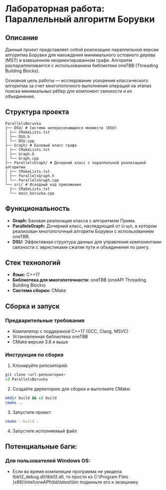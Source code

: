 ﻿# Лабораторная работа: Параллельный алгоритм Борувки

## Описание

Данный проект представляет собой реализацию параллельной версии алгоритма Борувки для нахождения минимального остовного дерева (MST) в взвешенном неориентированном графе. Алгоритм распараллеливается с использованием библиотеки oneTBB (Threading Building Blocks).

Основная цель работы — исследование ускорения классического алгоритма за счет многопоточного выполнения операций на этапах поиска минимальных рёбер для компонент связности и их объединения.

## Структура проекта
```
ParallelsBoruvka
├── DSU/ # Система непересекающихся множеств (DSU)
│ ├── CMakeLists.txt
│ ├── DSU.h
│ └── DSU.cpp
├── Graph/ # Базовый класс графа
│ ├── CMakeLists.txt
│ ├── Graph.h
│ └── Graph.cpp
├── ParallelsGraph/ # Дочерний класс с параллельной реализацией алгоритма 
│ ├── CMakeLists.txt
│ ├── ParallelsGraph.h
│ └── ParallelsGraph.cpp
└── src/ # Исходный код приложения
  ├── CMakeLists.txt
  └── main_boruvka.cpp
```


## Функциональность

- **Graph:** Базовая реализация класса с алгоритмом Прима.
- **ParallelsGraph:** Дочерний класс, наследующий от `Graph`, в котором реализован многопоточный алгоритм Борувки с использованием oneTBB.
- **DSU:** Эффективная структура данных для управления компонентами связности с эвристиками сжатия пути и объединения по рангу.

## Стек технологий

- **Язык:** C++17
- **Библиотека для многопоточности:** oneTBB (oneAPI Threading Building Blocks)
- **Система сборки:** CMake

## Сборка и запуск

### Предварительные требования

- Компилятор с поддержкой C++17 (GCC, Clang, MSVC)
- Установленная библиотека oneTBB
- CMake версии 3.8 и выше

### Инструкция по сборке

1. Клонируйте репозиторий:
```bash
git clone <url-репозитория>
cd ParallelsBoruvka
```
2. Создайте директорию для сборки и выполните CMake:
```bash
mkdir build && cd build
cmake ..
```

3. Запустите проект:
```bash
cmake --build .
```

4. Запустите исполняемый файл

## Потенциальные баги:

### Для пользователей Windows OS:

- Если во время компиляции программа не увидела tbb12_debug.dll/tbb12.dll, то просто из C:\Program Files (x86)\Intel\oneAPI\tbb\latest\bin подкиньте его к экзешнику